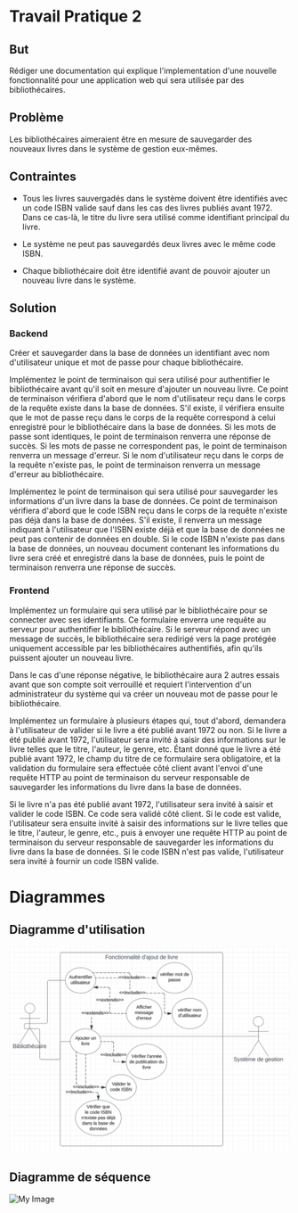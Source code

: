 # Travail Pratique 2

## But

Rédiger une documentation qui explique l'implementation d'une nouvelle fonctionnalité pour une application web qui sera utilisée par des bibliothécaires.

## Problème

Les bibliothécaires aimeraient être en mesure de sauvegarder des nouveaux livres dans le système de gestion eux-mêmes.

## Contraintes

- Tous les livres sauvergadés dans le système doivent être identifiés avec un code ISBN valide sauf dans les cas des livres publiés avant 1972. Dans ce cas-là, le titre du livre sera utilisé comme identifiant principal du livre.

- Le système ne peut pas sauvegardés deux livres avec le même code ISBN.

- Chaque bibliothécaire doit être identifié avant de pouvoir ajouter un nouveau livre dans le système.

## Solution

### Backend

Créer et sauvegarder dans la base de données un identifiant avec nom d'utilisateur unique et mot de passe pour chaque bibliothécaire.

Implémentez le point de terminaison qui sera utilisé pour authentifier le bibliothécaire avant qu'il soit en mesure d'ajouter un nouveau livre. Ce point de terminaison vérifiera d'abord que le nom d'utilisateur reçu dans le corps de la requête existe dans la base de données. S'il existe, il vérifiera ensuite que le mot de passe reçu dans le corps de la requête correspond à celui enregistré pour le bibliothécaire dans la base de données. Si les mots de passe sont identiques, le point de terminaison renverra une réponse de succès. Si les mots de passe ne correspondent pas, le point de terminaison renverra un message d'erreur. Si le nom d'utilisateur reçu dans le corps de la requête n'existe pas, le point de terminaison renverra un message d'erreur au bibliothécaire.

Implémentez le point de terminaison qui sera utilisé pour sauvegarder les informations d'un livre dans la base de données. Ce point de terminaison vérifiera d'abord que le code ISBN reçu dans le corps de la requête n'existe pas déjà dans la base de données. S'il existe, il renverra un message indiquant à l'utilisateur que l'ISBN existe déjà et que la base de données ne peut pas contenir de données en double. Si le code ISBN n'existe pas dans la base de données, un nouveau document contenant les informations du livre sera créé et enregistré dans la base de données, puis le point de terminaison renverra une réponse de succès.

### Frontend

Implémentez un formulaire qui sera utilisé par le bibliothécaire pour se connecter avec ses identifiants. Ce formulaire enverra une requête au serveur pour authentifier le bibliothécaire. Si le serveur répond avec un message de succès, le bibliothécaire sera redirigé vers la page protégée uniquement accessible par les bibliothécaires authentifiés, afin qu'ils puissent ajouter un nouveau livre.

Dans le cas d'une réponse négative, le bibliothécaire aura 2 autres essais avant que son compte soit verrouillé et requiert l'intervention d'un administrateur du système qui va créer un nouveau mot de passe pour le bibliothécaire.

Implémentez un formulaire à plusieurs étapes qui, tout d'abord, demandera à l'utilisateur de valider si le livre a été publié avant 1972 ou non. Si le livre a été publié avant 1972, l'utilisateur sera invité à saisir des informations sur le livre telles que le titre, l'auteur, le genre, etc. Étant donné que le livre a été publié avant 1972, le champ du titre de ce formulaire sera obligatoire, et la validation du formulaire sera effectuée côté client avant l'envoi d'une requête HTTP au point de terminaison du serveur responsable de sauvegarder les informations du livre dans la base de données.

Si le livre n'a pas été publié avant 1972, l'utilisateur sera invité à saisir et valider le code ISBN. Ce code sera validé côté client. Si le code est valide, l'utilisateur sera ensuite invité à saisir des informations sur le livre telles que le titre, l'auteur, le genre, etc., puis à envoyer une requête HTTP au point de terminaison du serveur responsable de sauvegarder les informations du livre dans la base de données. Si le code ISBN n'est pas valide, l'utilisateur sera invité à fournir un code ISBN valide.

# Diagrammes

## Diagramme d'utilisation

![My Image](usecase.png)

## Diagramme de séquence

![My Image]()
